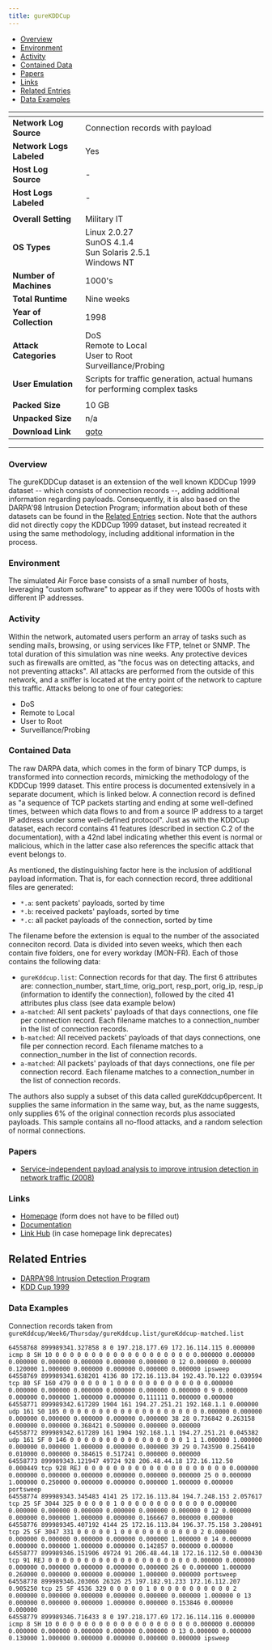 ```yaml
---
title: gureKDDCup
---
```


- [Overview](#overview)
- [Environment](#environment)
- [Activity](#activity)
- [Contained Data](#contained-data)
- [Papers](#papers)
- [Links](#links)
- [Related Entries](#related-entries)
- [Data Examples](#data-examples)

| <!-- -->                 | <!-- -->                                                                                                   |
|--------------------------|------------------------------------------------------------------------------------------------------------|
| **Network Log Source**   | Connection records with payload                                                                            |
| **Network Logs Labeled** | Yes                                                                                                        |
| **Host Log Source**      | -                                                                                                          |
| **Host Logs Labeled**    | -                                                                                                          |
|                          |                                                                                                            |
| **Overall Setting**      | Military IT                                                                                                |
| **OS Types**             | Linux 2.0.27<br/>SunOS 4.1.4<br/>Sun Solaris 2.5.1<br/>Windows NT                                          |
| **Number of Machines**   | 1000's                                                                                                     |
| **Total Runtime**        | Nine weeks                                                                                                 |
| **Year of Collection**   | 1998                                                                                                       |
| **Attack Categories**    | DoS<br/>Remote to Local<br/>User to Root<br/>Surveillance/Probing                                          |
| **User Emulation**       | Scripts for traffic generation, actual humans for performing complex tasks                                 |
|                          |                                                                                                            |
| **Packed Size**          | 10 GB                                                                                                      |
| **Unpacked Size**        | n/a                                                                                                        |
| **Download Link**        | [goto](http://www.sc.ehu.es/acwaldap/gureKddcup/gureKDDCup/gureKddcup/complete_database/gureKddcup.tar.gz) |

***

### Overview
The gureKDDCup dataset is an extension of the well known KDDCup 1999 dataset -- which consists of connection records --, adding additional information regarding payloads.
Consequently, it is also based on the DARPA'98 Intrusion Detection Program;
information about both of these datasets can be found in the [Related Entries](#related-entries) section.
Note that the authors did not directly copy the KDDCup 1999 dataset, but instead recreated it using the same methodology, including additional information in the process.

### Environment
The simulated Air Force base consists of a small number of hosts, leveraging "custom software" to appear as if they were
1000s of hosts with different IP addresses.

### Activity
Within the network, automated users perform an array of tasks such as sending mails, browsing, or using services like
FTP, telnet or SNMP.
The total duration of this simulation was nine weeks.
Any protective devices such as firewalls are omitted, as "the focus was on detecting attacks, and not preventing
attacks".
All attacks are performed from the outside of this network, and a sniffer is located at the entry point of the network
to capture this traffic.
Attacks belong to one of four categories:

- DoS
- Remote to Local
- User to Root
- Surveillance/Probing

### Contained Data
The raw DARPA data, which comes in the form of binary TCP dumps, is transformed into connection records, mimicking the methodology of the KDDCup 1999 dataset.
This entire process is documented extensively in a separate document, which is linked below.
A connection record is defined as "a sequence of TCP packets starting and ending at some well-defined times, between
which data flows to and from a source IP address to a target IP address under some well-defined protocol".
Just as with the KDDCup dataset, each record contains 41 features (described in section C.2 of the documentation), with a 42nd label indicating whether this event is normal or malicious, which in the latter case also references the specific attack that event belongs to.

As mentioned, the distinguishing factor here is the inclusion of additional payload information.
That is, for each connection record, three additional files are generated:
- `*.a`: sent packets' payloads, sorted by time
- `*.b`: received packets' payloads, sorted by time
- `*.c`: all packet payloads of the connection, sorted by time

The filename before the extension is equal to the number of the associated conneciton record.
Data is divided into seven weeks, which then each contain five folders, one for every workday (MON-FR).
Each of those contains the following data:
- `gureKddcup.list`: Connection records for that day. 
The first 6 attributes are: connection_number, start_time, orig_port, resp_port, orig_ip, resp_ip (information to identify the connection), followed by the cited 41 attributes plus class (see data example below)
- `a-matched`: All sent packets' payloads of that days connections, one file per connection record.
Each filename matches to a connection_number in the list of connection records.
- `b-matched`: All received packets' payloads of that days connections, one file per connection record.
Each filename matches to a connection_number in the list of connection records.
- `a-matched`: All packets' payloads of that days connections, one file per connection record.
Each filename matches to a connection_number in the list of connection records.

The authors also supply a subset of this data called gureKddcup6percent.
It supplies the same information in the same way, but, as the name suggests, only supplies 6% of the original connection records plus associated payloads.
This sample contains all no-flood attacks, and a random selection of normal connections.

### Papers
- [Service-independent payload analysis to improve intrusion detection in network traffic (2008)](https://dl.acm.org/doi/10.5555/2449288.2449315)

### Links
- [Homepage](http://www.sc.ehu.es/acwaldap/gureKddcup/galdetegia_jaso.php) (form does not have to be filled out)
- [Documentation](https://addi.ehu.es/bitstream/handle/10810/20608/20160601_Txostena_gurekddcup_InigoPeronaBalda.pdf?sequence=1)
- [Link Hub](http://www.sc.ehu.es/acwaldap/) (in case homepage link deprecates)

## Related Entries
- [DARPA'98 Intrusion Detection Program](darpa98.md)
- [KDD Cup 1999](kdd_cup_1999.md)

### Data Examples
Connection records taken from `gureKddcup/Week6/Thursday/gureKddcup.list/gureKddcup-matched.list`
```
64558768 899989341.327858 8 0 197.218.177.69 172.16.114.115 0.000000 icmp 8 SH 10 0 0 0 0 0 0 0 0 0 0 0 0 0 0 0 0 0 0 0 0.000000 0.000000 0.000000 0.000000 0.000000 0.000000 0.000000 0 12 0.000000 0.000000 0.120000 1.000000 0.000000 0.000000 0.000000 0.000000 ipsweep
64558769 899989341.638201 4136 80 172.16.113.84 192.43.70.122 0.039594 tcp 80 SF 160 479 0 0 0 0 0 1 0 0 0 0 0 0 0 0 0 0 0 0 0.000000 0.000000 0.000000 0.000000 0.000000 0.000000 0.000000 0 9 0.000000 0.000000 0.000000 1.000000 0.000000 0.111111 0.000000 0.000000 
64558771 899989342.617289 1904 161 194.27.251.21 192.168.1.1 0.000000 udp 161 S0 105 0 0 0 0 0 0 0 0 0 0 0 0 0 0 0 0 0 0 0 0.000000 0.000000 0.000000 0.000000 0.000000 0.000000 0.000000 38 28 0.736842 0.263158 0.000000 0.000000 0.368421 0.500000 0.000000 0.000000 
64558772 899989342.617289 161 1904 192.168.1.1 194.27.251.21 0.045382 udp 161 SF 0 146 0 0 0 0 0 0 0 0 0 0 0 0 0 0 0 0 1 1 1.000000 1.000000 0.000000 0.000000 1.000000 0.000000 0.000000 39 29 0.743590 0.256410 0.010000 0.000000 0.384615 0.517241 0.000000 0.000000 
64558773 899989343.121947 49724 928 206.48.44.18 172.16.112.50 0.000449 tcp 928 REJ 0 0 0 0 0 0 0 0 0 0 0 0 0 0 0 0 0 0 0 0 0.000000 0.000000 0.000000 0.000000 0.000000 0.000000 0.000000 25 0 0.000000 1.000000 0.250000 0.000000 0.000000 0.000000 1.000000 0.000000 portsweep
64558774 899989343.345483 4141 25 172.16.113.84 194.7.248.153 2.057617 tcp 25 SF 3044 325 0 0 0 0 0 1 0 0 0 0 0 0 0 0 0 0 0 0 0.000000 0.000000 0.000000 0.000000 0.000000 0.000000 0.000000 0 12 0.000000 0.000000 0.000000 1.000000 0.000000 0.166667 0.000000 0.000000 
64558776 899989345.407192 4144 25 172.16.113.84 196.37.75.158 3.208491 tcp 25 SF 3047 331 0 0 0 0 0 1 0 0 0 0 0 0 0 0 0 0 0 2 0.000000 0.000000 0.000000 0.000000 0.000000 0.000000 1.000000 0 14 0.000000 0.000000 0.000000 1.000000 0.000000 0.142857 0.000000 0.000000 
64558777 899989346.151906 49724 91 206.48.44.18 172.16.112.50 0.000430 tcp 91 REJ 0 0 0 0 0 0 0 0 0 0 0 0 0 0 0 0 0 0 0 0 0.000000 0.000000 0.000000 0.000000 0.000000 0.000000 0.000000 26 0 0.000000 1.000000 0.260000 0.000000 0.000000 0.000000 1.000000 0.000000 portsweep
64558778 899989346.203066 26326 25 197.182.91.233 172.16.112.207 0.905250 tcp 25 SF 4536 329 0 0 0 0 0 1 0 0 0 0 0 0 0 0 0 0 0 2 0.000000 0.000000 0.000000 0.000000 0.000000 0.000000 1.000000 0 13 0.000000 0.000000 0.000000 1.000000 0.000000 0.153846 0.000000 0.000000 
64558779 899989346.716433 8 0 197.218.177.69 172.16.114.116 0.000000 icmp 8 SH 10 0 0 0 0 0 0 0 0 0 0 0 0 0 0 0 0 0 0 0 0.000000 0.000000 0.000000 0.000000 0.000000 0.000000 0.000000 0 13 0.000000 0.000000 0.130000 1.000000 0.000000 0.000000 0.000000 0.000000 ipsweep
```